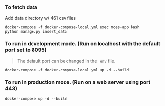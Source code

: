 ### To fetch data
Add data directory w/ 461 csv files

```
docker-compose -f docker-compose-local.yml exec mces-app bash
python manage.py insert_data
```


### To run in development mode. (Run on localhost with the default port set to 8095)
> The default port can be changed in the ```.env``` file.

```
docker-compose -f docker-compose-local.yml up -d --build
```



### To run in production mode. (Run on a web server using port 443)
```
docker-compose up -d --build
```